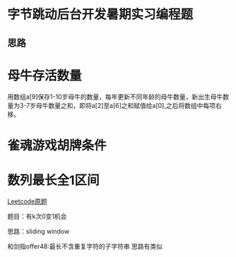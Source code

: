 字节跳动后台开发暑期实习编程题
==
思路
--
# 母牛存活数量
   用数组a[9]保存1-10岁母牛的数量，每年更新不同年龄的母牛数量，新出生母牛数量为3-7岁母牛数量之和，即将a[2]至a[6]之和赋值给a[0],之后将数组中每项右移。
# 雀魂游戏胡牌条件

# 数列最长全1区间
[Leetcode原题](https://leetcode.com/problems/longest-repeating-character-replacement/discuss/91271/Java-12-lines-O(n)-sliding-window-solution-with-explanation)

题目：有k次0变1机会

思路：sliding window

和剑指offer48:最长不含重复字符的子字符串 思路有类似


